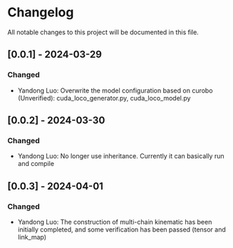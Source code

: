 # Changelog
All notable changes to this project will be documented in this file.


## [0.0.1] - 2024-03-29
### Changed
- Yandong Luo: Overwrite the model configuration based on curobo (Unverified): cuda_loco_generator.py, cuda_loco_model.py

## [0.0.2] - 2024-03-30
### Changed
- Yandong Luo: No longer use inheritance. Currently it can basically run and compile

## [0.0.3] - 2024-04-01
### Changed
- Yandong Luo: The construction of multi-chain kinematic has been initially completed, and some verification has been passed (tensor and link_map)
